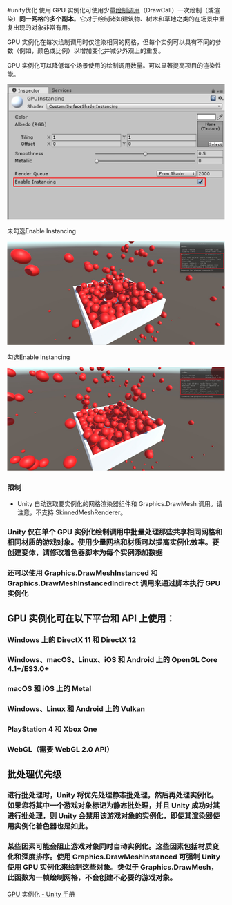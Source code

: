 #unity优化 
使用 GPU 实例化可使用少量[绘制调用](http://docs.unity3d.com/cn/current/Manual/DrawCallBatching.html)（DrawCall）一次绘制（或渲染）**同一网格**的**多个副本**。它对于绘制诸如建筑物、树木和草地之类的在场景中重复出现的对象非常有用。

GPU 实例化在每次绘制调用时仅渲染相同的网格，但每个实例可以具有不同的参数（例如，颜色或比例）以增加变化并减少外观上的重复。

GPU 实例化可以降低每个场景使用的绘制调用数量。可以显著提高项目的渲染性能。

![GPU%20Instancing%20%EF%BC%88GPU%E5%AE%9E%E4%BE%8B%E5%8C%96%EF%BC%89%20832f70422ceb4fffbacf34bd7b4411cd/Untitled.png](渲染/GPU%20Instancing/Untitled.png)

未勾选Enable Instancing

![GPU%20Instancing%20%EF%BC%88GPU%E5%AE%9E%E4%BE%8B%E5%8C%96%EF%BC%89%20832f70422ceb4fffbacf34bd7b4411cd/Untitled%201.png](渲染/GPU%20Instancing/Untitled%201.png)

勾选Enable Instancing

![GPU%20Instancing%20%EF%BC%88GPU%E5%AE%9E%E4%BE%8B%E5%8C%96%EF%BC%89%20832f70422ceb4fffbacf34bd7b4411cd/Untitled%202.png](渲染/GPU%20Instancing/Untitled%202.png)

### 限制
- Unity 自动选取要实例化的网格渲染器组件和 Graphics.DrawMesh 调用。请注意，不支持 SkinnedMeshRenderer。

### Unity 仅在单个 GPU 实例化绘制调用中批量处理那些共享相同网格和相同材质的游戏对象。使用少量网格和材质可以提高实例化效率。要创建变体，请修改着色器脚本为每个实例添加数据

### 还可以使用 Graphics.DrawMeshInstanced 和 Graphics.DrawMeshInstancedIndirect 调用来通过脚本执行 GPU 实例化

## GPU 实例化可在以下平台和 API 上使用：

### Windows 上的 **DirectX 11** 和 **DirectX 12**

### Windows、macOS、Linux、iOS 和 Android 上的 **OpenGL Core 4.1+/ES3.0+**

### macOS 和 iOS 上的 **Metal**

### Windows、Linux 和 Android 上的 **Vulkan**

### **PlayStation 4** 和 **Xbox One**

### __WebGL__（需要 WebGL 2.0 API）

## 批处理优先级

### 进行批处理时，Unity 将优先处理静态批处理，然后再处理实例化。如果您将其中一个游戏对象标记为静态批处理，并且 Unity 成功对其进行批处理，则 Unity 会禁用该游戏对象的实例化，即使其渲染器使用实例化着色器也是如此。

### 某些因素可能会阻止游戏对象同时自动实例化。这些因素包括材质变化和深度排序。使用 Graphics.DrawMeshInstanced 可强制 Unity 使用 GPU 实例化来绘制这些对象。类似于 Graphics.DrawMesh，此函数为一帧绘制网格，不会创建不必要的游戏对象。

[GPU 实例化 - Unity 手册](http://docs.unity3d.com/cn/current/Manual/GPUInstancing.html)